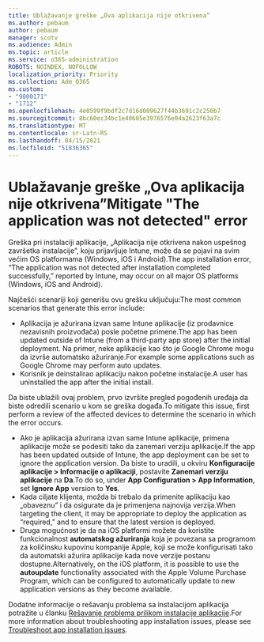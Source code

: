 ```yaml
---
title: Ublažavanje greške „Ova aplikacija nije otkrivena”
ms.author: pebaum
author: pebaum
manager: scotv
ms.audience: Admin
ms.topic: article
ms.service: o365-administration
ROBOTS: NOINDEX, NOFOLLOW
localization_priority: Priority
ms.collection: Adm_O365
ms.custom:
- "9000171"
- "1712"
ms.openlocfilehash: 4e0599f9bdf2c7d16d009627f44b3691c2c250b7
ms.sourcegitcommit: 8bc60ec34bc1e40685e3976576e04a2623f63a7c
ms.translationtype: MT
ms.contentlocale: sr-Latn-RS
ms.lasthandoff: 04/15/2021
ms.locfileid: "51836365"
---
```

# <a name="mitigate-the-application-was-not-detected-error"></a><span data-ttu-id="92741-102">Ublažavanje greške „Ova aplikacija nije otkrivena”</span><span class="sxs-lookup"><span data-stu-id="92741-102">Mitigate "The application was not detected" error</span></span>

<span data-ttu-id="92741-103">Greška pri instalaciji aplikacije, „Aplikacija nije otkrivena nakon uspešnog završetka instalacije”, koju prijavljuje Intune, može da se pojavi na svim većim OS platformama (Windows, iOS i Android).</span><span class="sxs-lookup"><span data-stu-id="92741-103">The app installation error, “The application was not detected after installation completed successfully,” reported by Intune, may occur on all major OS platforms (Windows, iOS and Android).</span></span>

<span data-ttu-id="92741-104">Najčešći scenariji koji generišu ovu grešku uključuju:</span><span class="sxs-lookup"><span data-stu-id="92741-104">The most common scenarios that generate this error include:</span></span>

- <span data-ttu-id="92741-105">Aplikacija je ažurirana izvan same Intune aplikacije (iz prodavnice nezavisnih proizvođača) posle početne primene.</span><span class="sxs-lookup"><span data-stu-id="92741-105">The app has been updated outside of Intune (from a third-party app store) after the initial deployment.</span></span> <span data-ttu-id="92741-106">Na primer, neke aplikacije kao što je Google Chrome mogu da izvrše automatsko ažuriranje.</span><span class="sxs-lookup"><span data-stu-id="92741-106">For example some applications such as Google Chrome may perform auto updates.</span></span>
- <span data-ttu-id="92741-107">Korisnik je deinstalirao aplikaciju nakon početne instalacije.</span><span class="sxs-lookup"><span data-stu-id="92741-107">A user has uninstalled the app after the initial install.</span></span>

<span data-ttu-id="92741-108">Da biste ublažili ovaj problem, prvo izvršite pregled pogođenih uređaja da biste odredili scenario u kom se greška događa.</span><span class="sxs-lookup"><span data-stu-id="92741-108">To mitigate this issue, first perform a review of the affected devices to determine the scenario in which the error occurs.</span></span>

- <span data-ttu-id="92741-109">Ako je aplikacija ažurirana izvan same Intune aplikacije, primena aplikacije može se podesiti tako da zanemari verziju aplikacije.</span><span class="sxs-lookup"><span data-stu-id="92741-109">If the app has been updated outside of Intune, the app deployment can be set to ignore the application version.</span></span> <span data-ttu-id="92741-110">Da biste to uradili, u okviru **Konfiguracije aplikacije > Informacije o aplikaciji**, postavite **Zanemari verziju aplikacije** na **Da**.</span><span class="sxs-lookup"><span data-stu-id="92741-110">To do so, under **App Configuration > App Information**, set **Ignore App** version to **Yes**.</span></span>
- <span data-ttu-id="92741-111">Kada ciljate klijenta, možda bi trebalo da primenite aplikaciju kao „obaveznu” i da osigurate da je primenjena najnovija verzija.</span><span class="sxs-lookup"><span data-stu-id="92741-111">When targeting the client, it may be appropriate to deploy the application as “required,” and to ensure that the latest version is deployed.</span></span>
- <span data-ttu-id="92741-112">Druga mogućnost je da na iOS platformi možete da koristite funkcionalnost **automatskog ažuriranja** koja je povezana sa programom za količinsku kupovinu kompanije Apple, koji se može konfigurisati tako da automatski ažurira aplikacije kada nove verzije postanu dostupne.</span><span class="sxs-lookup"><span data-stu-id="92741-112">Alternatively, on the iOS platform, it is possible to use the **autoupdate** functionality associated with the Apple Volume Purchase Program, which can be configured to automatically update to new application versions as they become available.</span></span>

<span data-ttu-id="92741-113">Dodatne informacije o rešavanju problema sa instalacijom aplikacija potražite u članku [Rešavanje problema prilikom instalacije aplikacije](https://docs.microsoft.com/intune/troubleshoot-app-install).</span><span class="sxs-lookup"><span data-stu-id="92741-113">For more information about troubleshooting app installation issues, please see [Troubleshoot app installation issues](https://docs.microsoft.com/intune/troubleshoot-app-install).</span></span>
